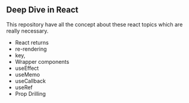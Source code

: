 ## Deep Dive in React

This repository have all the concept about these react topics which are really necessary.

- React returns
- re-rendering
- key,
- Wrapper components
- useEffect
- useMemo
- useCallback
- useRef
- Prop Drilling
